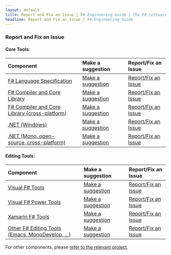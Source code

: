 ```yaml
---
layout: default
title: Report and Fix an Issue | F# Engineering Guide | The F# Software Foundation
headline: Report and Fix an Issue | F# Engineering Guide
---
```


### Report and Fix an Issue

#### Core Tools:

| Component         |  | Make a suggestion   |  | Report/Fix an Issue |
|:------------------|:--|:--------------------|:--|:------------------|
| [F# Language Specification](http://fsharp.org/specs/language-spec/)               |   | [Make a suggestion](https://fslang.uservoice.com/forums/245727-f-language)     |  |  [Report/Fix an Issue](http://fsharp.org/specs/language-spec/)      | 
| [F# Compiler and Core Library](http://visualfsharp.codeplex.com)                  |  | [Make a suggestion](https://fslang.uservoice.com/forums/245727-f-language)     | |  [Report/Fix an Issue](http://visualfsharp.codeplex.com) | 
| [F# Compiler and Core Library (cross-platform)](http://github.com/fsharp/fsharp)  |  | [Make a suggestion](https://fslang.uservoice.com/forums/245727-f-language)     | |  [Report/Fix an Issue](http://github.com/fsharp/fsharp) | 
| [.NET (Windows)](http://www.microsoft.com/net)  |  | [Make a suggestion](http://visualstudio.uservoice.com/forums/121579-visual-studio/category/31481-net)     |  |  [Report/Fix an Issue](http://connect.microsoft.com/visualstudio) | 
| [.NET (Mono, open-source, cross-platform)](http://www.mono-project.com/)  |  | [Make a suggestion](http://www.mono-project.com/community/)     |  | [Report/Fix an Issue](http://www.mono-project.com/community/) |

#### Editing Tools:

| Component           | | Make a suggestion   |   | Report/Fix an Issue |
|:--------------------|:--|:------------------|:--|:------------------|
| [Visual F# Tools](http://visualfsharp.codeplex.com)               | |  [Make a suggestion](http://visualstudio.uservoice.com/forums/121579-visual-studio/category/30935-languages-f-tools)     |  | [Report/Fix an Issue](http://visualfsharp.codeplex.com) |
| [Visual F# Power Tools](http://fsprojects.github.io/VisualFSharpPowerTools/)   |  | [Make a suggestion](http://vfpt.uservoice.com/)     | |    [Report/Fix an Issue](https://github.com/fsprojects/VisualFSharpPowerTools/) |
| [Xamarin F# Tools](http://developer.xamarin.com/guides/cross-platform/fsharp/fsharp_support_overview/)  | |  [Make a suggestion](http://fsharpbinding.uservoice.com/)     | |   [Report/Fix an Issue](http://fsharp.github.io/fsharpbinding/) |
| [Other F# Editing Tools (Emacs, MonoDevelop, ...)](http://fsharp.github.io/fsharpbinding/)  |  | [Make a suggestion](http://fsharpbinding.uservoice.com/)     | |  [Report/Fix an Issue](http://fsharp.github.io/fsharpbinding/) |

For other components, please [refer to the relevant project](http://fsharp.org/community/projects).


